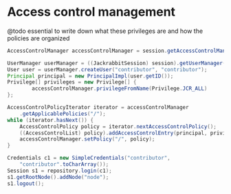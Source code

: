 Access control management
=====================================

@todo essential to write down what these privileges are and how the policies are organized

```java
AccessControlManager accessControlManager = session.getAccessControlManager();

UserManager userManager = ((JackrabbitSession) session).getUserManager();
User user = userManager.createUser("contributor", "contributor");
Principal principal = new PrincipalImpl(user.getID());
Privilege[] privileges = new Privilege[] {
        accessControlManager.privilegeFromName(Privilege.JCR_ALL)
};

AccessControlPolicyIterator iterator = accessControlManager
    .getApplicablePolicies("/");
while (iterator.hasNext()) {
    AccessControlPolicy policy = iterator.nextAccessControlPolicy();
    ((AccessControlList) policy).addAccessControlEntry(principal, privileges);
    accessControlManager.setPolicy("/", policy);
}

Credentials c1 = new SimpleCredentials("contributor", 
    "contributor".toCharArray());
Session s1 = repository.login(c1);
s1.getRootNode().addNode("node");
s1.logout();
```